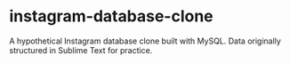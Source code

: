 # instagram-database-clone
A hypothetical Instagram database clone built with MySQL. Data originally structured in Sublime Text for practice.
